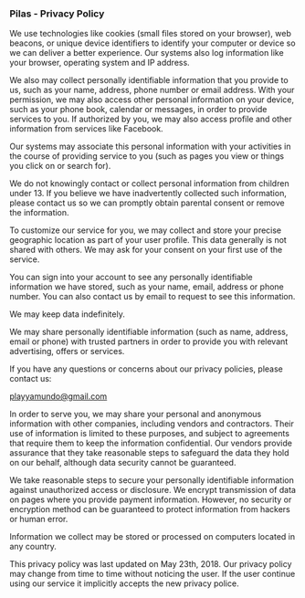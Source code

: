 ### Pilas - Privacy Policy

We use technologies like cookies (small files stored on your browser), web beacons, or unique device identifiers 
to identify your computer or device so we can deliver a better experience. Our systems also log information 
like your browser, operating system and IP address.

We also may collect personally identifiable information that you provide to us, such as your name, address, 
phone number or email address. With your permission, we may also access other personal information on your device, 
such as your phone book, calendar or messages, in order to provide services to you. If authorized by you, we may 
also access profile and other information from services like Facebook.

Our systems may associate this personal information with your activities in the course of providing service to 
you (such as pages you view or things you click on or search for).

We do not knowingly contact or collect personal information from children under 13. If you believe we have 
inadvertently collected such information, please contact us so we can promptly obtain parental consent or 
remove the information.

To customize our service for you, we may collect and store your precise geographic location as part of your 
user profile. This data generally is not shared with others. We may ask for your consent on your first use 
of the service.

You can sign into your account to see any personally identifiable information we have stored, such as your 
name, email, address or phone number. You can also contact us by email to request to see this information.

We may keep data indefinitely.

We may share personally identifiable information (such as name, address, email or phone) with trusted partners 
in order to provide you with relevant advertising, offers or services.

If you have any questions or concerns about our privacy policies, please contact us:

playyamundo@gmail.com

In order to serve you, we may share your personal and anonymous information with other companies, including 
vendors and contractors. Their use of information is limited to these purposes, and subject to agreements that 
require them to keep the information confidential. Our vendors provide assurance that they take reasonable steps 
to safeguard the data they hold on our behalf, although data security cannot be guaranteed.

We take reasonable steps to secure your personally identifiable information against unauthorized access or 
disclosure. We encrypt transmission of data on pages where you provide payment information. However, no security 
or encryption method can be guaranteed to protect information from hackers or human error.

Information we collect may be stored or processed on computers located in any country.

This privacy policy was last updated on May 23th, 2018. Our privacy policy may change from time to time without 
noticing the user. If the user continue using our service it implicitly accepts the new privacy police.

